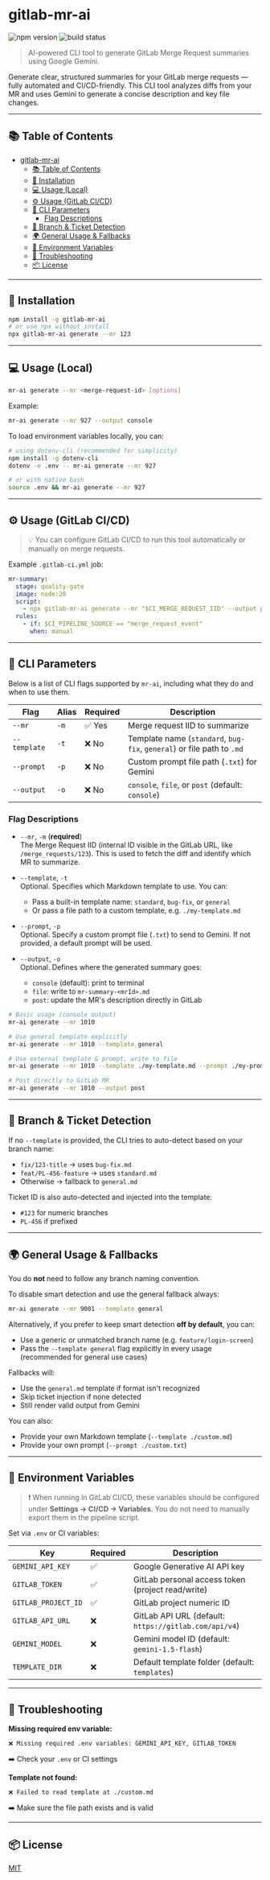 # gitlab-mr-ai

![npm version](https://img.shields.io/npm/v/gitlab-mr-ai.svg)
![build status](https://img.shields.io/github/actions/workflow/status/your-org/gitlab-mr-ai/ci.yml?branch=main)

> AI-powered CLI tool to generate GitLab Merge Request summaries using Google Gemini.

Generate clear, structured summaries for your GitLab merge requests — fully automated and CI/CD-friendly. This CLI tool analyzes diffs from your MR and uses Gemini to generate a concise description and key file changes.

---

## 📚 Table of Contents

- [gitlab-mr-ai](#gitlab-mr-ai)
  - [📚 Table of Contents](#-table-of-contents)
  - [🚀 Installation](#-installation)
  - [💻 Usage (Local)](#-usage-local)
  - [⚙️ Usage (GitLab CI/CD)](#️-usage-gitlab-cicd)
  - [🧩 CLI Parameters](#-cli-parameters)
    - [Flag Descriptions](#flag-descriptions)
  - [🧠 Branch \& Ticket Detection](#-branch--ticket-detection)
  - [🌍 General Usage \& Fallbacks](#-general-usage--fallbacks)
  - [🔐 Environment Variables](#-environment-variables)
  - [🧼 Troubleshooting](#-troubleshooting)
  - [📦 License](#-license)

---

## 🚀 Installation

```bash
npm install -g gitlab-mr-ai
# or use npx without install
npx gitlab-mr-ai generate --mr 123
```

---

## 💻 Usage (Local)

```bash
mr-ai generate --mr <merge-request-id> [options]
```

Example:
```bash
mr-ai generate --mr 927 --output console
```

To load environment variables locally, you can:
```bash
# using dotenv-cli (recommended for simplicity)
npm install -g dotenv-cli
dotenv -e .env -- mr-ai generate --mr 927

# or with native bash
source .env && mr-ai generate --mr 927
```

---

## ⚙️ Usage (GitLab CI/CD)

> 💡 You can configure GitLab CI/CD to run this tool automatically or manually on merge requests.

Example `.gitlab-ci.yml` job:

```yaml
mr-summary:
  stage: quality-gate
  image: node:20
  script:
    - npx gitlab-mr-ai generate --mr "$CI_MERGE_REQUEST_IID" --output post
  rules:
    - if: $CI_PIPELINE_SOURCE == "merge_request_event"
      when: manual
```

---

## 🧩 CLI Parameters

Below is a list of CLI flags supported by `mr-ai`, including what they do and when to use them.

| Flag          | Alias | Required | Description |
|---------------|-------|----------|-------------|
| `--mr`        | `-m`  | ✅ Yes   | Merge request IID to summarize |
| `--template`  | `-t`  | ❌ No    | Template name (`standard`, `bug-fix`, `general`) or file path to `.md` |
| `--prompt`    | `-p`  | ❌ No    | Custom prompt file path (`.txt`) for Gemini |
| `--output`    | `-o`  | ❌ No    | `console`, `file`, or `post` (default: `console`) |

### Flag Descriptions

- `--mr`, `-m` (**required**)  
  The Merge Request IID (internal ID visible in the GitLab URL, like `/merge_requests/123`). This is used to fetch the diff and identify which MR to summarize.

- `--template`, `-t`  
  Optional. Specifies which Markdown template to use. You can:
  - Pass a built-in template name: `standard`, `bug-fix`, or `general`
  - Or pass a file path to a custom template, e.g. `./my-template.md`

- `--prompt`, `-p`  
  Optional. Specify a custom prompt file (`.txt`) to send to Gemini. If not provided, a default prompt will be used.

- `--output`, `-o`  
  Optional. Defines where the generated summary goes:
  - `console` (default): print to terminal
  - `file`: write to `mr-summary-<mrId>.md`
  - `post`: update the MR's description directly in GitLab



```bash
# Basic usage (console output)
mr-ai generate --mr 1010

# Use general template explicitly
mr-ai generate --mr 1010 --template general

# Use external template & prompt, write to file
mr-ai generate --mr 1010 --template ./my-template.md --prompt ./my-prompt.txt --output file

# Post directly to GitLab MR
mr-ai generate --mr 1010 --output post
```

---

## 🧠 Branch & Ticket Detection

If no `--template` is provided, the CLI tries to auto-detect based on your branch name:

- `fix/123-title` → uses `bug-fix.md`
- `feat/PL-456-feature` → uses `standard.md`
- Otherwise → fallback to `general.md`

Ticket ID is also auto-detected and injected into the template:
- `#123` for numeric branches
- `PL-456` if prefixed

---

## 🌍 General Usage & Fallbacks

You do **not** need to follow any branch naming convention.

To disable smart detection and use the general fallback always:
```bash
mr-ai generate --mr 9001 --template general
```

Alternatively, if you prefer to keep smart detection **off by default**, you can:
- Use a generic or unmatched branch name (e.g. `feature/login-screen`)
- Pass the `--template general` flag explicitly in every usage (recommended for general use cases)

Fallbacks will:
- Use the `general.md` template if format isn't recognized
- Skip ticket injection if none detected
- Still render valid output from Gemini

You can also:
- Provide your own Markdown template (`--template ./custom.md`)
- Provide your own prompt (`--prompt ./custom.txt`)

---

## 🔐 Environment Variables

> ❗ When running in GitLab CI/CD, these variables should be configured under **Settings → CI/CD → Variables**.
> You do not need to manually export them in the pipeline script.

Set via `.env` or CI variables:

| Key | Required | Description |
|-----|----------|-------------|
| `GEMINI_API_KEY` | ✅ | Google Generative AI API key |
| `GITLAB_TOKEN` | ✅ | GitLab personal access token (project read/write) |
| `GITLAB_PROJECT_ID` | ✅ | GitLab project numeric ID |
| `GITLAB_API_URL` | ❌ | GitLab API URL (default: `https://gitlab.com/api/v4`) |
| `GEMINI_MODEL` | ❌ | Gemini model ID (default: `gemini-1.5-flash`) |
| `TEMPLATE_DIR` | ❌ | Default template folder (default: `templates`) |

---

## 🧼 Troubleshooting

**Missing required env variable:**
```
❌ Missing required .env variables: GEMINI_API_KEY, GITLAB_TOKEN
```
➡️ Check your `.env` or CI settings

**Template not found:**
```
❌ Failed to read template at ./custom.md
```
➡️ Make sure the file path exists and is valid

---

## 📦 License
[MIT](./LICENSE)